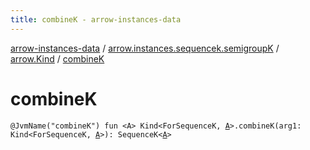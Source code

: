 ```yaml
---
title: combineK - arrow-instances-data
---
```


[arrow-instances-data](../../index.html) / [arrow.instances.sequencek.semigroupK](../index.html) / [arrow.Kind](index.html) / [combineK](./combine-k.html)

# combineK

`@JvmName("combineK") fun <A> Kind<ForSequenceK, `[`A`](combine-k.html#A)`>.combineK(arg1: Kind<ForSequenceK, `[`A`](combine-k.html#A)`>): SequenceK<`[`A`](combine-k.html#A)`>`